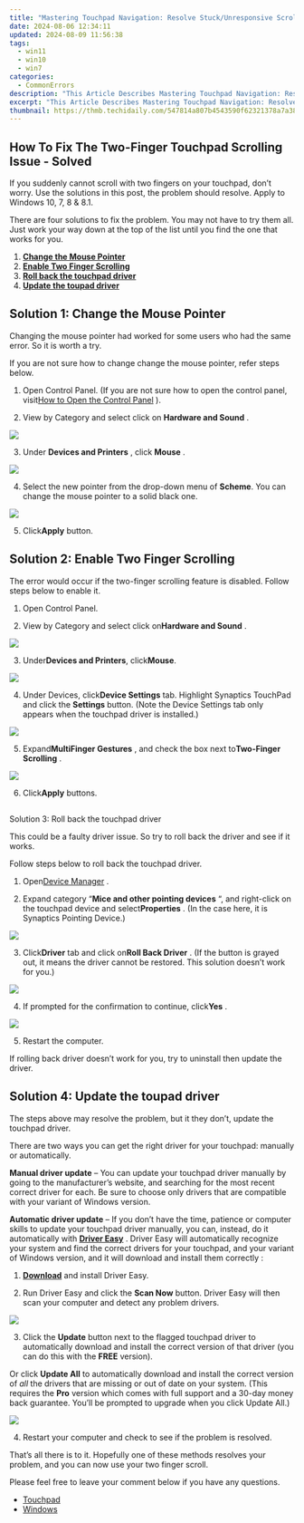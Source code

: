 ```yaml
---
title: "Mastering Touchpad Navigation: Resolve Stuck/Unresponsive Scroll Wheel Issues"
date: 2024-08-06 12:34:11
updated: 2024-08-09 11:56:38
tags:
  - win11
  - win10
  - win7
categories:
  - CommonErrors
description: "This Article Describes Mastering Touchpad Navigation: Resolve Stuck/Unresponsive Scroll Wheel Issues"
excerpt: "This Article Describes Mastering Touchpad Navigation: Resolve Stuck/Unresponsive Scroll Wheel Issues"
thumbnail: https://thmb.techidaily.com/547814a807b4543590f62321378a7a383eefe4ae6434dfc2add6edc999f55579.jpg
---
```


## How To Fix The Two-Finger Touchpad Scrolling Issue - Solved

If you suddenly cannot scroll with two fingers on your touchpad, don’t worry. Use the solutions in this post, the problem should resolve. Apply to Windows 10, 7, 8 & 8.1.  
  
 There are four solutions to fix the problem. You may not have to try them all. Just work your way down at the top of the list until you find the one that works for you.

1. [**Change the Mouse Pointer**](https://tools.techidaily.com/drivereasy/download/)
2. [**Enable Two Finger Scrolling**](https://tools.techidaily.com/drivereasy/download/)
3. [**Roll back the touchpad driver**](https://tools.techidaily.com/drivereasy/download/)
4. [**Update the toupad driver**](https://tools.techidaily.com/drivereasy/download/)

## Solution 1: Change the Mouse Pointer

Changing the mouse pointer had worked for some users who had the same error. So it is worth a try.
  
If you are not sure how to change change the mouse pointer, refer steps below.  
  
 1) Open Control Panel. (If you are not sure how to open the control panel, visit[How to Open the Control Panel](https://tools.techidaily.com/drivereasy/download/) ).
  
 2) View by Category and select click on **Hardware and Sound** .

![](https://images.drivereasy.com/wp-content/uploads/2017/04/img_58f47f87ea005.jpg)

3) Under **Devices and Printers** , click **Mouse** .

![](https://images.drivereasy.com/wp-content/uploads/2017/04/img_58f47f9f7c2c8.jpg)

 4) Select the new pointer from the drop-down menu of **Scheme**. You can change the mouse pointer to a solid black one.  

![](https://images.drivereasy.com/wp-content/uploads/2017/04/img_58f48138b03e1.jpg)

 5) Click**Apply** button.  
  
## Solution 2: Enable Two Finger Scrolling

 The error would occur if the two-finger scrolling feature is disabled. Follow steps below to enable it.  
  
 1) Open Control Panel.  
  
 2) View by Category and select click on**Hardware and Sound** .  

![](https://images.drivereasy.com/wp-content/uploads/2017/04/img_58f46586134da.jpg)

3) Under**Devices and Printers**, click**Mouse**.  

![](https://images.drivereasy.com/wp-content/uploads/2017/04/img_58f4659f8eee6.jpg)
  
 4) Under Devices, click**Device Settings** tab. Highlight Synaptics TouchPad and click the **Settings** button. (Note the Device Settings tab only appears when the touchpad driver is installed.)  

![](https://images.drivereasy.com/wp-content/uploads/2017/04/img_58f466d16b77e.jpg)
  
 5) Expand**MultiFinger Gestures** , and check the box next to**Two-Finger Scrolling** .  

![](https://images.drivereasy.com/wp-content/uploads/2017/04/img_58f46725e17fd.jpg)
  
 6) Click**Apply** buttons.  

##

 Solution 3: Roll back the touchpad driver

 This could be a faulty driver issue. So try to roll back the driver and see if it works.  
  
 Follow steps below to roll back the touchpad driver.  
  
 1) Open[Device Manager](https://tools.techidaily.com/drivereasy/download/) .  
  
 2) Expand category “**Mice and other pointing devices** “, and right-click on the touchpad device and select**Properties** . (In the case here, it is Synaptics Pointing Device.)  

![](https://images.drivereasy.com/wp-content/uploads/2017/04/img_58f4837cbe218.jpg)
  
 3) Click**Driver** tab and click on**Roll Back Driver** . (If the button is grayed out, it means the driver cannot be restored. This solution doesn’t work for you.)  
  
![](https://images.drivereasy.com/wp-content/uploads/2017/04/img_58f484c3dc408.jpg)
  
 4) If prompted for the confirmation to continue, click**Yes** .  

![](https://images.drivereasy.com/wp-content/uploads/2017/04/img_58f485ed32ae2.png)
  
 5) Restart the computer.  
  
 If rolling back driver doesn’t work for you, try to uninstall then update the driver.  

##  Solution 4: Update the toupad driver  

 The steps above may resolve the problem, but it they don’t, update the touchpad driver.

 There are two ways you can get the right driver for your touchpad: manually or automatically.

**Manual driver update** – You can update your touchpad driver manually by going to the manufacturer’s website, and searching for the most recent correct driver for each. Be sure to choose only drivers that are compatible with your variant of Windows version.

**Automatic driver update** – If you don’t have the time, patience or computer skills to update your touchpad driver manually, you can, instead, do it automatically with **[Driver Easy](https://tools.techidaily.com/drivereasy/download/)**  .  Driver Easy will automatically recognize your system and find the correct drivers for your touchpad, and your variant of Windows version, and it will download and install them correctly :

 1) **[Download](https://tools.techidaily.com/drivereasy/download/)**   and install Driver Easy.

 2) Run Driver Easy and click the **Scan Now**   button. Driver Easy will then scan your computer and detect any problem drivers.

![](https://images.drivereasy.com/wp-content/uploads/2018/01/img_5a6beb3248b3b.jpg)

 3) Click the **Update**  button next to the flagged touchpad driver to automatically download and install the correct version of that driver (you can do this with the **FREE** version).

Or click **Update All**  to automatically download and install the correct version of _all_  the drivers that are missing or out of date on your system. (This requires the **Pro** version which comes with full support and a 30-day money back guarantee. You’ll be prompted to upgrade when you click Update All.)

![](https://images.drivereasy.com/wp-content/uploads/2018/01/img_5a6beb8c543b3.jpg)

 4) Restart your computer and check to see if the problem is resolved.  
  
 That’s all there is to it. Hopefully one of these methods resolves your problem, and you can now use your two finger scroll.

 Please feel free to leave your comment below if you have any questions.

* [Touchpad](https://tools.techidaily.com/drivereasy/download/)
* [Windows](https://tools.techidaily.com/drivereasy/download/)

<ins class="adsbygoogle"
     style="display:block"
     data-ad-format="autorelaxed"
     data-ad-client="ca-pub-7571918770474297"
     data-ad-slot="1223367746"></ins>



<ins class="adsbygoogle"
     style="display:block"
     data-ad-client="ca-pub-7571918770474297"
     data-ad-slot="8358498916"
     data-ad-format="auto"
     data-full-width-responsive="true"></ins>
